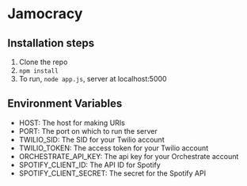 # Jamocracy

## Installation steps

1. Clone the repo
2. `npm install`
3. To run, `node app.js`, server at localhost:5000

## Environment Variables

- HOST: The host for making URIs
- PORT: The port on which to run the server
- TWILIO_SID: The SID for your Twilio account
- TWILIO_TOKEN: The access token for your Twilio account
- ORCHESTRATE_API_KEY: The api key for your Orchestrate account
- SPOTIFY_CLIENT_ID: The API ID for Spotify
- SPOTIFY_CLIENT_SECRET: The secret for the Spotify API

